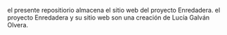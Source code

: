el presente repositiorio almacena el sitio web del proyecto Enredadera.
el proyecto Enredadera y su sitio web son una creación de Lucía Galván Olvera.

